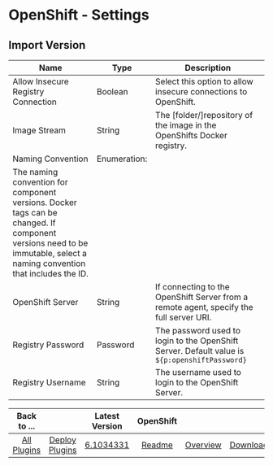 
# OpenShift - Settings

## Import Version


| Name | Type | Description |
| --- | --- | --- |
| Allow Insecure Registry Connection | Boolean | Select this option to allow insecure connections to OpenShift. |
| Image Stream | String | The [folder/]repository of the image in the OpenShifts Docker registry. |
| Naming Convention | Enumeration:
| The naming convention for component versions. Docker tags can be changed. If component versions need to be immutable, select a naming convention that includes the ID. |
| OpenShift Server | String | If connecting to the OpenShift Server from a remote agent, specify the full server URI. |
| Registry Password | Password | The password used to login to the OpenShift Server. Default value is ``${p:openshiftPassword}`` |
| Registry Username | String | The username used to login to the OpenShift Server. |



|Back to ...||Latest Version|OpenShift |||
| :---: | :---: | :---: | :---: | :---: | :---: |
|[All Plugins](../../index.md)|[Deploy Plugins](../README.md)|[6.1034331](https://raw.githubusercontent.com/UrbanCode/IBM-UCD-PLUGINS/main/files/OpenShiftSourceConfig/OpenShiftSourceConfig-6.1034331.zip)|[Readme](README.md)|[Overview](overview.md)|[Downloads](downloads.md)|
